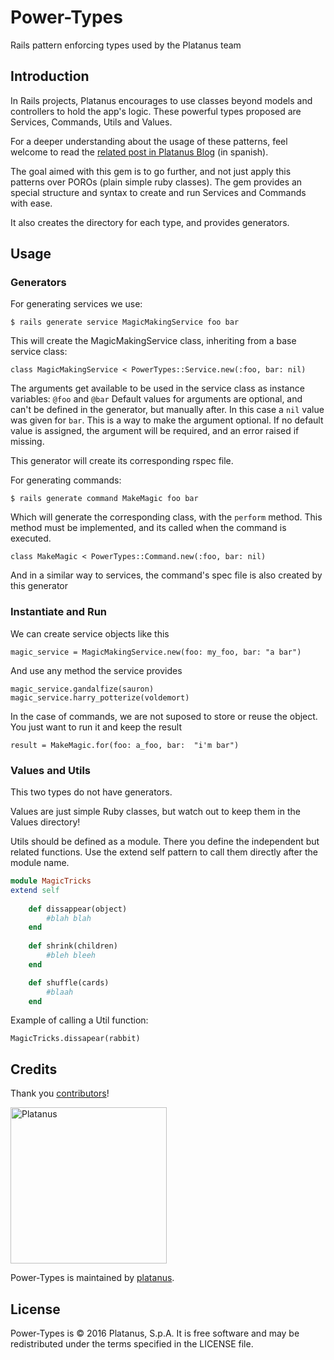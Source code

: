# Power-Types

Rails pattern enforcing types used by the Platanus team

## Introduction

In Rails projects, Platanus encourages  to  use classes beyond models and controllers to hold the app's logic.
These powerful types proposed are Services, Commands, Utils and Values.

For a deeper understanding about the usage of these patterns, feel welcome to read the [related post in Platanus Blog](https://blog.platan.us/services-commands-y-otros-poderosos-patrones-en-rails) (in spanish).
   
The goal aimed with this gem is to go further, and not just apply this patterns over POROs (plain simple ruby classes).  The gem provides an special structure and syntax to create and run Services and Commands with ease.

It also creates the directory for each type, and provides generators.

## Usage

### Generators

For generating services we use:

    $ rails generate service MagicMakingService foo bar

This will create the MagicMakingService class, inheriting from a base service class:

    class MagicMakingService < PowerTypes::Service.new(:foo, bar: nil)

The arguments get available to be used in the service class as instance variables: `@foo` and `@bar`
Default values for arguments are optional, and can't be defined in the generator, but manually after.  In this case a `nil` value was given for `bar`.
This is a way to make the argument optional.  If no default value is assigned, the argument will be required, and an error raised if missing.

This generator will create its corresponding rspec file.



For generating commands:

    $ rails generate command MakeMagic foo bar

Which will generate the corresponding class, with the `perform` method.  This method must be implemented, and its called when the command is executed.

    class MakeMagic < PowerTypes::Command.new(:foo, bar: nil)

And in a similar way to services, the command's spec file is also created by this generator
 
### Instantiate and Run
 
We can create service objects like this
 
    magic_service = MagicMakingService.new(foo: my_foo, bar: "a bar")

And use any method the service provides
    
    magic_service.gandalfize(sauron)
    magic_service.harry_potterize(voldemort)

In the case of commands, we are not suposed to store or reuse the object.  You just want to run it and keep the result
    
    result = MakeMagic.for(foo: a_foo, bar:  "i'm bar")

### Values and Utils

This two types do not have generators.

Values are just simple Ruby classes, but watch out to keep them in the Values directory!

Utils should be defined as a module.  There you define the independent but related functions.  Use the extend self pattern to call them directly after the module name.
```ruby
module MagicTricks
extend self
    
    def dissappear(object)
        #blah blah
    end
    
    def shrink(children)
        #bleh bleeh
    end

    def shuffle(cards)
        #blaah
    end  
```
Example of calling a Util function:

    MagicTricks.dissapear(rabbit)


## Credits

Thank you [contributors](https://github.com/platanus/power-types/graphs/contributors)!

<img src="http://platan.us/gravatar_with_text.png" alt="Platanus" width="250"/>

Power-Types is maintained by [platanus](http://platan.us).

## License

Power-Types is © 2016 Platanus, S.p.A. It is free software and may be redistributed under the terms specified in the LICENSE file.
